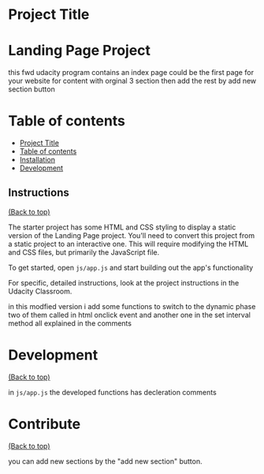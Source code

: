 
# Project Title
# Landing Page Project

this fwd udacity program
contains an index page could be the first page for your website 
for content with orginal 3 section 
then add the rest by add new section button 


# Table of contents

- [Project Title](#project-title)
- [Table of contents](#table-of-contents)
- [Installation](#installation)
- [Development](#development)



## Instructions
[(Back to top)](#table-of-contents)

The starter project has some HTML and CSS styling to display a static version of the Landing Page project. You'll need to convert this project from a static project to an interactive one. 
This will require modifying the HTML and CSS files, but primarily the JavaScript file.

To get started, open `js/app.js` and start building out the app's functionality

For specific, detailed instructions, look at the project instructions in the Udacity Classroom.

in this modfied version i add some functions to switch to the dynamic phase 
two of them called in html onclick event 
and another one in the set interval method 
all explained in the comments


# Development
[(Back to top)](#table-of-contents)

in `js/app.js` the developed functions has decleration comments

# Contribute
[(Back to top)](#table-of-contents)

you can add new sections by the "add new section" button.